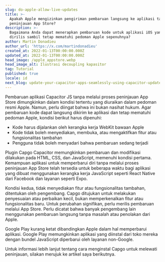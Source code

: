 ```yaml
---
slug: do-apple-allow-live-updates
title: >-
  Apakah Apple mengizinkan pengiriman pembaruan langsung ke aplikasi tanpa
  peninjauan App Store?
description: >-
  Bagaimana Anda dapat menerapkan pembaruan kode untuk aplikasi iOS yang sudah
  dirilis sambil tetap mematuhi pedoman Apple sepenuhnya?
author: Martin Donadieu
author_url: 'https://x.com/martindonadieu'
created_at: 2022-01-13T00:00:00.000Z
updated_at: 2022-01-13T00:00:00.000Z
head_image: /apple_appstore.webp
head_image_alt: Ilustrasi decoupling kapasitor
tag: Tutorial
published: true
locale: id
next_blog: update-your-capacitor-apps-seamlessly-using-capacitor-updater
---
```


Pembaruan aplikasi Capacitor JS tanpa melalui proses peninjauan App Store dimungkinkan dalam kondisi tertentu yang diuraikan dalam pedoman resmi Apple. Namun, perlu diingat bahwa ini bukan nasihat hukum. Agar pembaruan kode dapat langsung dikirim ke aplikasi dan tetap mematuhi pedoman Apple, kondisi berikut harus dipenuhi:

- Kode harus dijalankan oleh kerangka kerja WebKit bawaan Apple
- Kode tidak boleh menyediakan, membuka, atau mengaktifkan fitur atau fungsionalitas tambahan
- Pengguna tidak boleh menyadari bahwa pembaruan sedang terjadi

Plugin Capgo Capacitor memungkinkan pembaruan dan modifikasi dilakukan pada HTML, CSS, dan JavaScript, memenuhi kondisi pertama.
Kemampuan aplikasi untuk memperbarui diri tanpa melalui proses peninjauan App Store telah tersedia untuk beberapa waktu bagi aplikasi yang dibuat menggunakan kerangka kerja JavaScript seperti React Native dari Facebook dan layanan seperti Expo.

Kondisi kedua, tidak menyediakan fitur atau fungsionalitas tambahan, ditentukan oleh pengembang. Capgo ditujukan untuk melakukan penyesuaian atau perbaikan kecil, bukan memperkenalkan fitur atau fungsionalitas baru. Untuk perubahan signifikan, perlu merilis pembaruan melalui App Store. Perlu dicatat bahwa banyak pengembang lain menggunakan pembaruan langsung tanpa masalah atau penolakan dari Apple.

Google Play kurang ketat dibandingkan Apple dalam hal memperbarui aplikasi. Google Play memungkinkan aplikasi yang diinstal dari toko mereka dengan bundel JavaScript diperbarui oleh layanan non-Google.

Untuk informasi lebih lanjut tentang cara menginstal Capgo untuk melewati peninjauan, silakan merujuk ke artikel saya berikutnya.